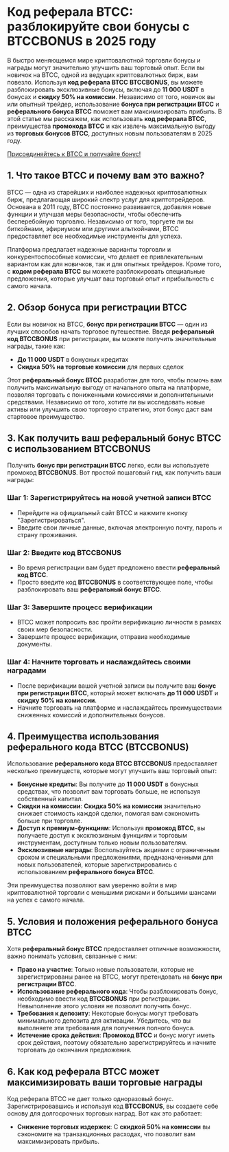 <h1>Код реферала BTCC: разблокируйте свои бонусы с BTCCBONUS в 2025 году</h1>
<p>В быстро меняющемся мире криптовалютной торговли бонусы и награды могут значительно улучшить ваш торговый опыт. Если вы новичок на BTCC, одной из ведущих криптовалютных бирж, вам повезло. Используя <strong>код реферала BTCC</strong> <strong>BTCCBONUS</strong>, вы можете разблокировать эксклюзивные бонусы, включая до <strong>11 000 USDT</strong> в бонусах и <strong>скидку 50% на комиссии</strong>. Независимо от того, новичок вы или опытный трейдер, использование <strong>бонуса при регистрации BTCC</strong> и <strong>реферального бонуса BTCC</strong> поможет вам максимизировать прибыль. В этой статье мы расскажем, как использовать <strong>код реферала BTCC</strong>, преимущества <strong>промокода BTCC</strong> и как извлечь максимальную выгоду из <strong>торговых бонусов BTCC</strong>, доступных новым пользователям в 2025 году.</p>
<a href="https://partner.btcc.com/us/c/BTCCBONUS/9303" target="_blank">Присоединяйтесь к BTCC и получайте бонус!</a>

<h2>1. Что такое BTCC и почему вам это важно?</h2>
<p>BTCC — одна из старейших и наиболее надежных криптовалютных бирж, предлагающая широкий спектр услуг для криптотрейдеров. Основана в 2011 году, BTCC постоянно развивается, добавляя новые функции и улучшая меры безопасности, чтобы обеспечить бесперебойную торговлю. Независимо от того, торгуете ли вы биткойнами, эфириумом или другими альткойнами, BTCC предоставляет все необходимые инструменты для успеха.</p>
<p>Платформа предлагает надежные варианты торговли и конкурентоспособные комиссии, что делает ее привлекательным вариантом как для новичков, так и для опытных трейдеров. Кроме того, с <strong>кодом реферала BTCC</strong> вы можете разблокировать специальные предложения, которые улучшат ваш торговый опыт и прибыльность с самого начала.</p>
<h2>2. Обзор бонуса при регистрации BTCC</h2>
<p>Если вы новичок на BTCC, <strong>бонус при регистрации BTCC</strong> — один из лучших способов начать торговое путешествие. Введя <strong>реферальный код BTCCBONUS</strong> при регистрации, вы можете получить значительные награды, такие как:</p>
  <ul>
  <li><strong>До 11 000 USDT</strong> в бонусных кредитах</li>
        <li><strong>Скидка 50% на торговые комиссии</strong> для первых сделок</li>
    </ul>
    <p>Этот <strong>реферальный бонус BTCC</strong> разработан для того, чтобы помочь вам получить максимальную выгоду от начального опыта на платформе, позволяя торговать с пониженными комиссиями и дополнительными средствами. Независимо от того, хотите ли вы исследовать новые активы или улучшить свою торговую стратегию, этот бонус даст вам стартовое преимущество.</p>

  <h2>3. Как получить ваш реферальный бонус BTCC с использованием BTCCBONUS</h2>
    <p>Получить <strong>бонус при регистрации BTCC</strong> легко, если вы используете промокод <strong>BTCCBONUS</strong>. Вот простой пошаговый гид, как получить ваши награды:</p>

  <h3>Шаг 1: Зарегистрируйтесь на новой учетной записи BTCC</h3>
    <ul>
        <li>Перейдите на официальный сайт BTCC и нажмите кнопку "Зарегистрироваться".</li>
        <li>Введите свои личные данные, включая электронную почту, пароль и страну проживания.</li>
    </ul>

<h3>Шаг 2: Введите код BTCCBONUS</h3>
<ul>
  <li>Во время регистрации вам будет предложено ввести <strong>реферальный код BTCC</strong>.</li>
    <li>Просто введите код <strong>BTCCBONUS</strong> в соответствующее поле, чтобы разблокировать ваш <strong>реферальный бонус BTCC</strong>.</li>
  </ul>

  <h3>Шаг 3: Завершите процесс верификации</h3>
  <ul>
  <li>BTCC может попросить вас пройти верификацию личности в рамках своих мер безопасности.</li>
  <li>Завершите процесс верификации, отправив необходимые документы.</li>
  </ul>

<h3>Шаг 4: Начните торговать и наслаждайтесь своими наградами</h3>
  <ul>
  <li>После верификации вашей учетной записи вы получите ваш <strong>бонус при регистрации BTCC</strong>, который может включать <strong>до 11 000 USDT</strong> и <strong>скидку 50% на комиссии</strong>.</li>
  <li>Начните торговать на платформе и наслаждайтесь преимуществами сниженных комиссий и дополнительных бонусов.</li>
  </ul>

  <h2>4. Преимущества использования реферального кода BTCC (BTCCBONUS)</h2>
    <p>Использование <strong>реферального кода BTCC</strong> <strong>BTCCBONUS</strong> предоставляет несколько преимуществ, которые могут улучшить ваш торговый опыт:</p>
    <ul>
      <li><strong>Бонусные кредиты</strong>: Вы получите до <strong>11 000 USDT</strong> в бонусных средствах, что позволит вам торговать больше, не используя собственный капитал.</li>
      <li><strong>Скидки на комиссии</strong>: <strong>Скидка 50% на комиссии</strong> значительно снижает стоимость каждой сделки, помогая вам сэкономить больше при торговле.</li>
        <li><strong>Доступ к премиум-функциям</strong>: Используя <strong>промокод BTCC</strong>, вы получаете доступ к эксклюзивным функциям и торговым инструментам, доступным только новым пользователям.</li>
        <li><strong>Эксклюзивные награды</strong>: Воспользуйтесь акциями с ограниченным сроком и специальными предложениями, предназначенными для новых пользователей, которые зарегистрировались с использованием <strong>реферального бонуса BTCC</strong>.</li>
    </ul>
    <p>Эти преимущества позволяют вам уверенно войти в мир криптовалютной торговли с меньшими рисками и большими шансами на успех с самого начала.</p>

  <h2>5. Условия и положения реферального бонуса BTCC</h2>
  <p>Хотя <strong>реферальный бонус BTCC</strong> предоставляет отличные возможности, важно понимать условия, связанные с ним:</p>
  <ul>
      <li><strong>Право на участие</strong>: Только новые пользователи, которые не зарегистрированы ранее на BTCC, могут претендовать на <strong>бонус при регистрации BTCC</strong>.</li>
      <li><strong>Использование реферального кода</strong>: Чтобы разблокировать бонус, необходимо ввести код <strong>BTCCBONUS</strong> при регистрации. Невыполнение этого условия не позволит получить бонус.</li>
      <li><strong>Требования к депозиту</strong>: Некоторые бонусы могут требовать минимального депозита для активации. Убедитесь, что вы выполняете эти требования для получения полного бонуса.</li>
      <li><strong>Истечение срока действия</strong>: <strong>Промокод BTCC</strong> и бонус могут иметь срок действия, поэтому обязательно зарегистрируйтесь и начните торговать до окончания предложения.</li>
    </ul>

  <h2>6. Как код реферала BTCC может максимизировать ваши торговые награды</h2>
  <p>Код реферала BTCC не дает только одноразовый бонус. Зарегистрировавшись и используя код <strong>BTCCBONUS</strong>, вы создаете себе основу для долгосрочных торговых наград. Вот как это работает:</p>
  <ul>
      <li><strong>Снижение торговых издержек</strong>: С <strong>скидкой 50% на комиссии</strong> вы сэкономите на транзакционных расходах, что позволит вам максимизировать прибыль.</li>
